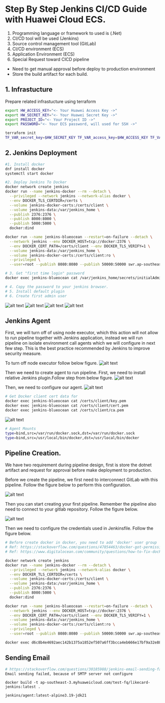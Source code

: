 # Step By Step Jenkins CI/CD Guide with Huawei Cloud ECS.
1.	Programming language or framework to used is (.Net)
2.	CI/CD tool will be used (Jenkins)
3.	Source control management tool (GitLab)
4.	CI/CD environment (ECS)
5.	Application Environment (ECS)
6.	Special Request toward CICD pipeline
  -	Need to get manual approval before deploy to production environment
  -	Store the build artifact for each build. 

## 1. Infrastucture
Prepare related infrastucture using terraform
```bash
export HW_ACCESS_KEY="<- Your Huawei Access Key ->"
export HW_SECRET_KEY="<- Your Huawei Secret Key ->"
export PROJECT_ID="<- Your Project ID ->"
export PASSWORD="<- Your ECS password, will used for SSH ->"

terraform init
TF_VAR_secret_key=$HW_SECRET_KEY TF_VAR_access_key=$HW_ACCESS_KEY TF_VAR_password=$PASSWORD TF_VAR_project_ID=$PROJECT_ID terraform apply
```

## 2. Jenkins Deployment
```bash
#1. Install docker 
dnf install docker
systemctl start docker

#2. Deploy Jenkins To Docker
docker network create jenkins
docker run --name jenkins-docker --rm --detach \
  --privileged --network jenkins --network-alias docker \
  --env DOCKER_TLS_CERTDIR=/certs \
  --volume jenkins-docker-certs:/certs/client \
  --volume jenkins-data:/var/jenkins_home \
  --publish 2376:2376 \
  --publish 8000:8000 \
  --publish 5000:5000 \
  docker:dind

docker run --name jenkins-blueocean --restart=on-failure --detach \
  --network jenkins --env DOCKER_HOST=tcp://docker:2376 \
  --env DOCKER_CERT_PATH=/certs/client --env DOCKER_TLS_VERIFY=1 \
  --volume jenkins-data:/var/jenkins_home \
  --volume jenkins-docker-certs:/certs/client:ro \
  --privileged \
  --user=root --publish 8080:8080 --publish 50000:50000 swr.ap-southeast-3.myhuaweicloud.com/test-fq/likecard-jenkins:latest

# 3. Get "first time login" password
docker exec jenkins-blueocean cat /var/jenkins_home/secrets/initialAdminPassword

# 4. Copy the password to your jenkins browser.
# 5. Install default plugin
# 6. Create first admin user
```
![alt text](./assets/image-16.png)
![alt text](./assets/image.png)
![alt text](./assets/image-1.png)
![alt text](./assets/image-2.png)


## Jenkins Agent 
First, we will turn off of using node executor, which this action will not allow to run pipeline together with Jenkins application, instead we will run pipeline on isolate environment call agents which we will configure in next few step. This is the best practice recommended by Jenkins to improve security measure.

To turn off node executor follow below figure. 
![alt text](./assets/image-11.png)

Then we need to create agent to run pipeline. First, we need to install relative Jenkins plugin.Follow step from below figure.
![alt text](./assets/image-3.png)

Then, we need to configure our agent. 
![alt text](./assets/image-4.png)
```bash
# Get Docker client cert data for 
docker exec jenkins-blueocean cat /certs/client/key.pem
docker exec jenkins-blueocean cat /certs/client/cert.pem
docker exec jenkins-blueocean cat /certs/client/ca.pem
```
![alt text](./assets/image-5.png)

```bash
# Agent Mounts
type=bind,src=/var/run/docker.sock,dst=/var/run/docker.sock
type=bind,src=/usr/local/bin/docker,dst=/usr/local/bin/docker
```

## Pipeline Creation.
We have two requirement during pipeline design, first is store the dotnet artifact and request for approval before make deployment to production.

Before we create the pipeline, we first need to interconnect GitLab with this pipeline. Follow the figure below to perform this configuration.

![alt text](./assets/image-6.png)

Then you can start creating your first pipeline. Remember the pipeline also need to connect to your gitlab repository. Follow the figure below.

![alt text](./assets/image-7.png)

Then we need to configure the credentials used in Jenkinsfile. Follow the figure below.


```bash
# Before create docker in docker, you need to add 'docker' user group
# Ref: https://stackoverflow.com/questions/47854463/docker-got-permission-denied-while-trying-to-connect-to-the-docker-daemon-socke
# Ref: https://www.digitalocean.com/community/questions/how-to-fix-docker-got-permission-denied-while-trying-to-connect-to-the-docker-daemon-socket

docker network create jenkins
docker run --name jenkins-docker --rm --detach \
  --privileged --network jenkins --network-alias docker \
  --env DOCKER_TLS_CERTDIR=/certs \
  --volume jenkins-docker-certs:/certs/client \
  --volume jenkins-data:/var/jenkins_home \
  --publish 2376:2376 \
  --publish 8000:5000 \
  docker:dind

docker run --name jenkins-blueocean --restart=on-failure --detach \
  --network jenkins --env DOCKER_HOST=tcp://docker:2376 \
  --env DOCKER_CERT_PATH=/certs/client --env DOCKER_TLS_VERIFY=1 \
  --volume jenkins-data:/var/jenkins_home \
  --volume jenkins-docker-certs:/certs/client:ro \
  --privileged \
  --user=root --publish 8080:8080 --publish 50000:50000 swr.ap-southeast-3.myhuaweicloud.com/test-fq/likecard-jenkins:latest

docker exec d6c8b4e4692aec142b1375a1852ef507a6ff3bcca4eb666e17bf9a32e88a3a8c cat /var/jenkins_home/secrets/initialAdminPassword
```


## Sending Email 

```bash
# https://stackoverflow.com/questions/30185988/jenkins-email-sending-fails
Email sending failed, because of SMTP server not configure
```
```
docker build -t ap-southeast-3.myhuaweicloud.com/test-fq/likecard-jenkins:latest .

jenkins/agent:latest-alpine3.19-jdk21
```